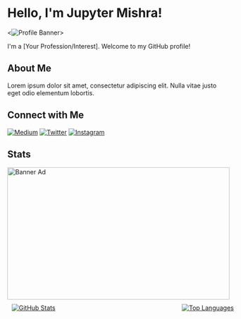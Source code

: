 # Hello, I'm Jupyter Mishra!

<![Profile Banner](https://placehold.it/1200x300)>

I'm a [Your Profession/Interest]. Welcome to my GitHub profile!

## About Me

Lorem ipsum dolor sit amet, consectetur adipiscing elit. Nulla vitae justo eget odio elementum lobortis.

## Connect with Me

[![Medium](https://img.shields.io/badge/Medium-%40jupytermishra-%230A0A0A?style=flat&logo=Medium)](https://medium.com/@jupytermishra)
[![Twitter](https://img.shields.io/badge/Twitter-%40jupytermishra-%231DA1F2?style=flat&logo=Twitter)](https://twitter.com/jupytermishra)
[![Instagram](https://img.shields.io/badge/Instagram-%40jupytermishra-%23E4405F?style=flat&logo=Instagram)](https://www.instagram.com/jupytermishra/)

## Stats

<div style="max-width: 1200px; height: 300px; margin: auto;">
  <a href="https://github.com/jupytermishra-readme-stats">
    <img style="width: 100%; height: auto;" src="https://github-readme-stats.vercel.app/api?username=jupytermishra" alt="Banner Ad" />
  </a>
</div>
<!DOCTYPE html>
<html lang="en">
<head>
  <meta charset="UTF-8">
  <meta name="viewport" content="width=device-width, initial-scale=1.0">
  <title>Responsive Banner Ad</title>
  <style>
    .banner {
      width: 100%;
      max-width: 1200px;
      height: auto;
      display: flex;
      justify-content: space-between;
      margin: 0 auto;
      padding: 10px;
    }

    .banner img {
      width: 45%; /* Adjust the width as needed */
      height: auto;
      margin: 0 auto;
      display: block;
    }

    @media only screen and (max-width: 768px) {
      .banner img {
        width: 100%; /* For smaller screens, use full width */
      }
    }
  </style>
</head>
<body>
  <div class="banner">
    <a href="https://github.com/jupytermishra-readme-stats">
      <img src="https://github-readme-stats.vercel.app/api?username=jupytermishra" alt="GitHub Stats">
    </a>
    <a href="https://github.com/anuraghazra/convoychat">
      <img src="https://github-readme-stats.vercel.app/api/top-langs?username=anuraghazra&layout=compact&langs_count=8&card_width=320" alt="Top Languages">
    </a>
  </div>
</body>
</html>








